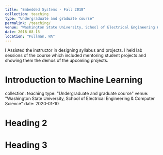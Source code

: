 ```yaml
---
title: "Embedded Systems - Fall 2018"
collection: teaching
type: "Undergraduate and graduate course"
permalink: /teaching/
venue: "Washington State University, School of Electrical Engineering & Computer Science"
date: 2018-08-15
location: "Pullman, WA"
---
```


I Assisted the instructor in designing syllabus and projects. I held lab sessions of the course which included mentoring student projects and showing them the demos of the upcoming projects.

Introduction to Machine Learning
======
collection: teaching
type: "Undergraduate and graduate course"
venue: "Washington State University, School of Electrical Engineering & Computer Science"
date: 2020-01-10

Heading 2
======

Heading 3
======